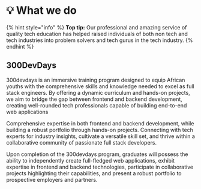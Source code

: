 # 💡 What we do

{% hint style="info" %}
**Top tip:** Our professional and amazing service of quality tech education has helped raised individuals of both non tech and tech industries into problem solvers and tech gurus in the tech industry.
{% endhint %}

## 300DevDays

300devdays is an immersive training program designed to equip African youths with the comprehensive skills and knowledge needed to excel as full stack engineers. By offering a dynamic curriculum and hands-on projects, we aim to bridge the gap between frontend and backend development, creating well-rounded tech professionals capable of building end-to-end web applications

Comprehensive expertise in both frontend and backend development, while building a robust portfolio through hands-on projects. Connecting with tech experts for industry insights, cultivate a versatile skill set, and thrive within a collaborative community of passionate full stack developers.&#x20;

Upon completion of the 300devdays program, graduates will possess the ability to independently create full-fledged web applications, exhibit expertise in frontend and backend technologies, participate in collaborative projects highlighting their capabilities, and present a robust portfolio to prospective employers and partners.

